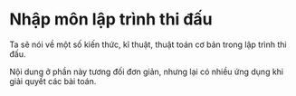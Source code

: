 # Nhập môn lập trình thi đấu

Ta sẽ nói về một số kiến thức, kĩ thuật, thuật toán cơ bản trong lập trình thi đấu.

Nội dung ở phần này tương đối đơn giản, nhưng lại có nhiều ứng dụng khi giải quyết các bài toán. 